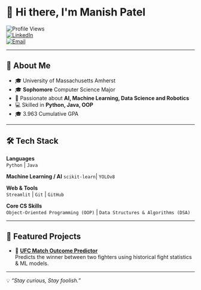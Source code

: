 # 👋 Hi there, I'm Manish Patel  

![Profile Views](https://komarev.com/ghpvc/?username=manishpatel&color=blue)  
[![LinkedIn](https://img.shields.io/badge/LinkedIn-0077B5?style=flat&logo=linkedin&logoColor=white)](https://linkedin.com/in/manish-patel-459812310)   
[![Email](https://img.shields.io/badge/Email-D14836?style=flat&logo=gmail&logoColor=white)](mailto:mmarri@umass.edu)  

---

## 🚀 About Me  
- 🎓 University of Massachusetts Amherst
- 🎓 **Sophomore** Computer Science Major  
- 🤖 Passionate about **AI, Machine Learning, Data Science and Robotics**  
- 💻 Skilled in **Python, Java, OOP**  
- 🎓 3.963 Cumulative GPA

---

## 🛠 Tech Stack  

**Languages**  
`Python` | `Java`  

**Machine Learning / AI**
`scikit-learn`| `YOLOv8`  

**Web & Tools**  
`Streamlit` | `Git` | `GitHub`  

**Core CS Skills**  
`Object-Oriented Programming (OOP)` | `Data Structures & Algorithms (DSA)`  

---

## 📌 Featured Projects  

- 🥋 **[UFC Match Outcome Predictor](https://github.com/Manishmarri11/UFC-Match-Outcome-Predictor)**  
  Predicts the winner between two fighters using historical fight statistics & ML models.  

---

💡 *“Stay curious, Stay foolish.”*

